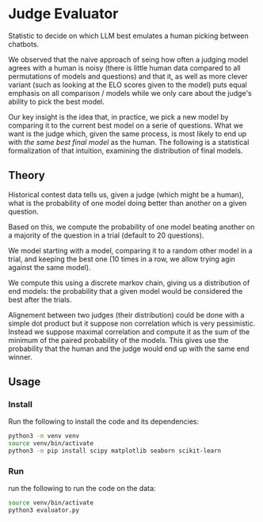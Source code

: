 # Judge Evaluator

Statistic to decide on which LLM best emulates a human picking between chatbots.

We observed that the naive approach of seing how often a judging model agrees with a human is noisy (there is little human data compared to all permutations of models and questions) and that it, as well as more clever variant (such as looking at the ELO scores given to the model) puts equal emphasis on all comparison / models while we only care about the judge's ability to pick the best model.

Our key insight is the idea that, in practice, we pick a new model by comparing it to the current best model on a serie of questions.
What we want is the judge which, given the same process, is most likely to end up with *the same best final model* as the human.
The following is a statistical formalization of that intuition, examining the distribution of final models.

## Theory

Historical contest data tells us, given a judge (which might be a human), what is the probability of one model doing better than another on a given question.

Based on this, we compute the probability of one model beating another on a majority of the question in a trial (default to 20 questions).

We model starting with a model, comparing it to a random other model in a trial, and keeping the best one (10 times in a row, we allow trying agin against the same model).

We compute this using a discrete markov chain, giving us a distribution of end models: the probability that a given model would be considered the best after the trials.

Alignement between two judges (their distribution) could be done with a simple dot product but it suppose non correlation which is very pessimistic.
Instead we suppose maximal correlation and compute it as the sum of the minimum of the paired probability of the models.
This gives use the probability that the human and the judge would end up with the same end winner.

## Usage

### Install

Run the following to install the code and its dependencies:

```sh
python3 -m venv venv
source venv/bin/activate
python3 -m pip install scipy matplotlib seaborn scikit-learn
```

### Run

run the following to run the code on the data:

```sh
source venv/bin/activate
python3 evaluator.py
```
